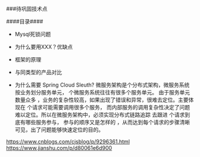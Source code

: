 

###待巩固技术点

####目录####

- Mysql死锁问题

- 为什么要用XXX？优缺点
- 框架的原理
- 与同类型的产品对比

- 为什么需要 Spring Cloud Sleuth?
        微服务架构是个分布式架构，微服务系统按业务划分服务单元， 个微服务系统往往有很多个服务单元。
        由于服务单元数量众多 ，业务的复杂性较高，如果出现了错误和异常，很难去定位。主要体现在 个请求可能需要调用很多个服务，
        而内部服务的调用复杂性决定了问题难以定位。所以在微服务架构中，必须实现分布式链路追踪 去跟进 个请求到底有哪些服务参与，
        参与的顺序又是怎样的 ，从而达到每个请求的步骤清晰可见，出了问题能够快速定位的目的。




https://www.cnblogs.com/cjsblog/p/9296361.html
https://www.jianshu.com/p/d80061e6d900